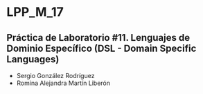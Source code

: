 LPP_M_17
==============

Práctica de Laboratorio #11. Lenguajes de Dominio Específico (DSL - Domain Specific Languages)
----------------

  - Sergio González Rodríguez
  - Romina Alejandra Martín Liberón